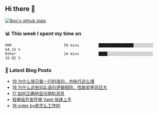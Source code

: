 ## Hi there 👋

[![Boo's github stats](https://github-readme-stats.vercel.app/api?username=0xAiKang)](https://github.com/anuraghazra/github-readme-stats)

<!-- [![Most Used Langs](https://github-readme-stats.vercel.app/api/top-langs/?username=0xAiKang)](https://github.com/anuraghazra/github-readme-stats) -->

### 📊 This week I spent my time on
<!--START_SECTION:waka-->

```text
PHP                        59 mins         ████████████████░░░░░░░░░   64.15 %
Other                      14 mins         ████░░░░░░░░░░░░░░░░░░░░░   15.92 %
```

<!--END_SECTION:waka-->

### 📕 Latest Blog Posts
<!-- BLOG-POST-LIST:START -->
- [19 为什么我只查一行的语句，也执行这么慢](https://www.0x2beace.com/why-do-I-only-check-one-line-of-the-statement-but-also-execute-so-slowly/)
- [18 为什么这些SQL语句逻辑相同，性能却差异巨大](https://www.0x2beace.com/why-these-sql-statements-have-the-same-logic-but-the-performance-is-very-different/)
- [17 如何正确地显示随机消息](https://www.0x2beace.com/how-to-display-random-messages-correctly/)
- [轻量级开发环境 Valet 快速上手](https://www.0x2beace.com/get-started-quickly-with-the-lightweight-development-environment-valet/)
- [16 order by是怎么工作的](https://www.0x2beace.com/how-does-order-by-work/)
<!-- BLOG-POST-LIST:END -->

